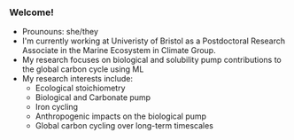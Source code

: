 ### Welcome!
- Prounouns: she/they
- I'm currently working at Univeristy of Bristol as a Postdoctoral Research Associate in the Marine Ecosystem in Climate Group.
- My research focuses on biological and solubility pump contributions to the global carbon cycle using ML
- My research interests include:
  - Ecological stoichiometry
  - Biological and Carbonate pump
  - Iron cycling
  - Anthropogenic impacts on the biological pump
  - Global carbon cycling over long-term timescales
